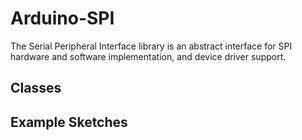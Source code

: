 # Arduino-SPI

The Serial Peripheral Interface library is an abstract interface for SPI
hardware and software implementation, and device driver support.

## Classes

## Example Sketches

